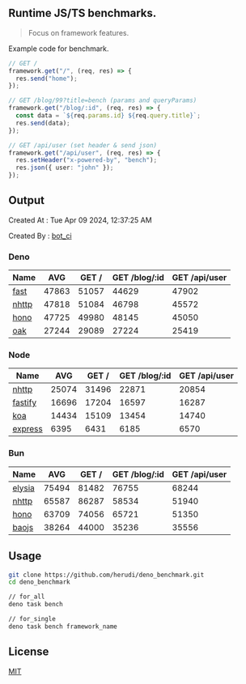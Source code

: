 ## Runtime JS/TS benchmarks.

> Focus on framework features.

Example code for benchmark.
```ts
// GET /
framework.get("/", (req, res) => {
  res.send("home");
});

// GET /blog/99?title=bench (params and queryParams)
framework.get("/blog/:id", (req, res) => {
  const data = `${req.params.id} ${req.query.title}`;
  res.send(data);
});

// GET /api/user (set header & send json)
framework.get("/api/user", (req, res) => {
  res.setHeader("x-powered-by", "bench");
  res.json({ user: "john" });
});
```

## Output
Created At : Tue Apr 09 2024, 12:37:25 AM

Created By : [bot_ci](https://github.com/herudi/deno_benchmarks/commits?author=github-actions%5Bbot%5D)


### Deno
|Name|AVG|GET /|GET /blog/:id|GET /api/user|
|----|----|----|----|----|
|[fast](https://github.com/danteissaias/fast)|47863|51057|44629|47902|
|[nhttp](https://github.com/nhttp/nhttp)|47818|51084|46798|45572|
|[hono](https://github.com/honojs/hono)|47725|49980|48145|45050|
|[oak](https://github.com/oakserver/oak)|27244|29089|27224|25419|
  


### Node
|Name|AVG|GET /|GET /blog/:id|GET /api/user|
|----|----|----|----|----|
|[nhttp](https://github.com/nhttp/nhttp)|25074|31496|22871|20854|
|[fastify](https://github.com/fastify/fastify)|16696|17204|16597|16287|
|[koa](https://github.com/koajs/koa)|14434|15109|13454|14740|
|[express](https://github.com/expressjs/express)|6395|6431|6185|6570|
  


### Bun
|Name|AVG|GET /|GET /blog/:id|GET /api/user|
|----|----|----|----|----|
|[elysia](https://github.com/elysiajs/elysia)|75494|81482|76755|68244|
|[nhttp](https://github.com/nhttp/nhttp)|65587|86287|58534|51940|
|[hono](https://github.com/honojs/hono)|63709|74056|65721|51350|
|[baojs](https://github.com/mattreid1/baojs)|38264|44000|35236|35556|
  



## Usage

```bash
git clone https://github.com/herudi/deno_benchmark.git
cd deno_benchmark

// for_all
deno task bench

// for_single
deno task bench framework_name
```

## License

[MIT](LICENSE)

